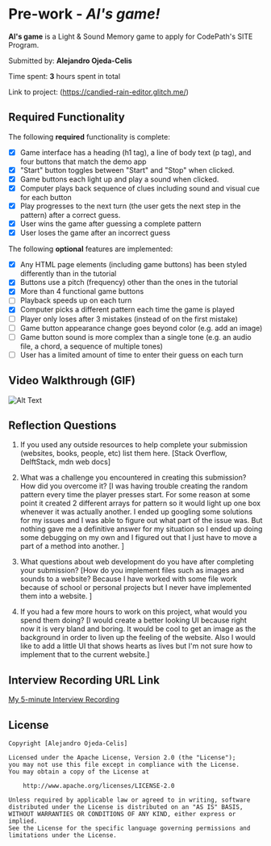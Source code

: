 # Pre-work - _Al's game!_

**Al's game** is a Light & Sound Memory game to apply for CodePath's SITE Program.

Submitted by: **Alejandro Ojeda-Celis**

Time spent: **3** hours spent in total

Link to project: (https://candied-rain-editor.glitch.me/)

## Required Functionality

The following **required** functionality is complete:

- [X] Game interface has a heading (h1 tag), a line of body text (p tag), and four buttons that match the demo app
- [X] "Start" button toggles between "Start" and "Stop" when clicked.
- [X] Game buttons each light up and play a sound when clicked.
- [X] Computer plays back sequence of clues including sound and visual cue for each button
- [X] Play progresses to the next turn (the user gets the next step in the pattern) after a correct guess.
- [X] User wins the game after guessing a complete pattern
- [X] User loses the game after an incorrect guess

The following **optional** features are implemented:

- [X] Any HTML page elements (including game buttons) has been styled differently than in the tutorial
- [X] Buttons use a pitch (frequency) other than the ones in the tutorial
- [X] More than 4 functional game buttons
- [ ] Playback speeds up on each turn
- [X] Computer picks a different pattern each time the game is played
- [ ] Player only loses after 3 mistakes (instead of on the first mistake)
- [ ] Game button appearance change goes beyond color (e.g. add an image)
- [ ] Game button sound is more complex than a single tone (e.g. an audio file, a chord, a sequence of multiple tones)
- [ ] User has a limited amount of time to enter their guess on each turn

## Video Walkthrough (GIF)

![Alt Text](https://i.imgur.com/Kxfxlzr.gif)

## Reflection Questions

1. If you used any outside resources to help complete your submission (websites, books, people, etc) list them here.
   [Stack Overflow, DelftStack, mdn web docs]

2. What was a challenge you encountered in creating this submission? How did you overcome it? 
   [I was having trouble creating the random pattern every time the player presses start. For some reason at some point it created 2 different arrays for pattern so it would light up one box whenever it was actually another. I ended up googling some solutions for my issues and I was able to figure out what part of the issue was. But nothing gave me a definitive answer for my situation so I ended up doing some debugging on my own and I figured out that I just have to move a part of a method into another. ]

3. What questions about web development do you have after completing your submission?
   [How do you implement files such as images and sounds to a website? Because I have worked with some file work because of school or personal projects but I never have implemented them into a website. ]

4. If you had a few more hours to work on this project, what would you spend them doing?
   [I would create a better looking UI because right now it is very bland and boring. It would be cool to get an image as the background in order to liven up the feeling of the website. Also I would like to add a little UI that shows hearts as lives but I'm not sure how to implement that to the current website.]

## Interview Recording URL Link

[My 5-minute Interview Recording](https://youtu.be/dlp9ME-qF_w)

## License

    Copyright [Alejandro Ojeda-Celis]

    Licensed under the Apache License, Version 2.0 (the "License");
    you may not use this file except in compliance with the License.
    You may obtain a copy of the License at

        http://www.apache.org/licenses/LICENSE-2.0

    Unless required by applicable law or agreed to in writing, software
    distributed under the License is distributed on an "AS IS" BASIS,
    WITHOUT WARRANTIES OR CONDITIONS OF ANY KIND, either express or implied.
    See the License for the specific language governing permissions and
    limitations under the License.
